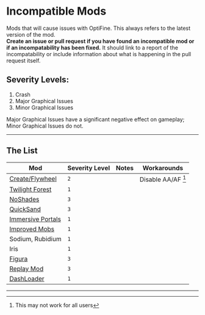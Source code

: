 # Incompatible Mods

Mods that will cause issues with OptiFine. This always refers to the latest version of the mod.  
**Create an issue or pull request if you have found an incompatible mod or if an incompatability has been fixed.** It should link to a report of the incompatability or include information about what is happening in the pull request itself. 

## Severity Levels:

1. Crash
2. Major Graphical Issues
3. Minor Graphical Issues

Major Graphical Issues have a significant negative effect on gameplay; Minor Graphical Issues do not.

<hr>

## The List

| Mod                                                                                                           | Severity Level | Notes | Workarounds        |
| ------------------------------------------------------------------------------------------------------------- | -------------- | ----- | ------------------ |
| [Create/Flywheel](https://github.com/sp614x/optifine/issues/6571)                                             | `2`            |       | Disable AA/AF [^1] |
| [Twilight Forest](https://github.com/sp614x/optifine/issues/6291)                                             | `1`            |       |                    |
| [NoShades](https://github.com/StartsMercury/noshades/issues/4)                                                | `3`            |       |                    |
| [QuickSand](https://github.com/sp614x/optifine/issues/6582)                                                   | `3`            |       |                    |
| [Immersive Portals](https://github.com/sp614x/optifine/issues/5922)                                           | `1`            |       |                    |
| [Improved Mobs](https://canary.discord.com/channels/423430686880301056/423433009568546827/983213288743661612) | `1`            |       |                    |
| Sodium, Rubidium                                                                                              | `1`            |       |                    |
| Iris                                                                                                          | `1`            |       |                    |
| [Figura](https://github.com/sp614x/optifine/issues/6198)                                                      | `3`            |       |                    |
| [Replay Mod](https://github.com/sp614x/optifine/issues/6139)                                                  | `3`            |       |                    |
| [DashLoader](https://www.curseforge.com/minecraft/mc-mods/dashloader)                                         | `1`            |       |                    |

<hr>

[^1]: This may not work for all users
